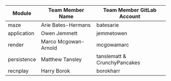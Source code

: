 | Module | Team Member Name | Team Member GitLab Account |
| --- | --- | --- |
|maze| Arie Bates-Hermans | batesarie |  
|application|Owen Jemmett | jemmetowen |  
|render| Marco Mcgowan-Arnold | mcgowamarc | 
|persistence| Matthew Tansley | tanslematt & CrunchyPancakes | 
|recnplay| Harry Borok | borokharr | 
